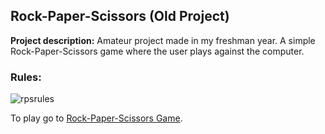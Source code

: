 ## Rock-Paper-Scissors (Old Project)

**Project description:** Amateur project made in my freshman year. A simple Rock-Paper-Scissors game where the user plays against the computer. 

### Rules:
![rpsrules](https://user-images.githubusercontent.com/64469853/148519625-9f99e012-2903-43f5-ac28-62baeedb312b.png)







To play go to [Rock-Paper-Scissors Game](https://github.com/Chirag-Bhardwaj/Rock-Paper-Scissors).
